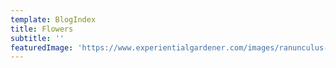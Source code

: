 ```yaml
---
template: BlogIndex
title: Flowers
subtitle: ''
featuredImage: 'https://www.experientialgardener.com/images/ranunculus-mass.jpg'
---
```


